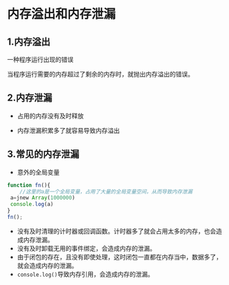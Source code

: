 # 内存溢出和内存泄漏

## 1.内存溢出

一种程序运行出现的错误

当程序运行需要的内存超过了剩余的内存时，就抛出内存溢出的错误。

## 2.内存泄漏

- 占用的内存没有及时释放

- 内存泄漏积累多了就容易导致内存溢出

## 3.常见的内存泄漏

- 意外的全局变量

```javascript
function fn(){
    //这里的a是一个全局变量，占用了大量的全局变量空间，从而导致内存泄漏
 a=jnew Array(1000000)
 console.log(a)
}
fn();
```

- 没有及时清理的计时器或回调函数。计时器多了就会占用太多的内存，也会造成内存泄漏。
- 没有及时卸载无用的事件绑定，会造成内存的泄漏。
- 由于闭包的存在，且没有即使处理，这时闭包一直都在内存当中，数据多了，就会造成内存的泄漏。
- `console.log()`导致内存引用，会造成内存的泄漏。
